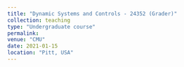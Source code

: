 ```yaml
---
title: "Dynamic Systems and Controls - 24352 (Grader)"
collection: teaching
type: "Undergraduate course"
permalink: 
venue: "CMU"
date: 2021-01-15
location: "Pitt, USA"
---
```


